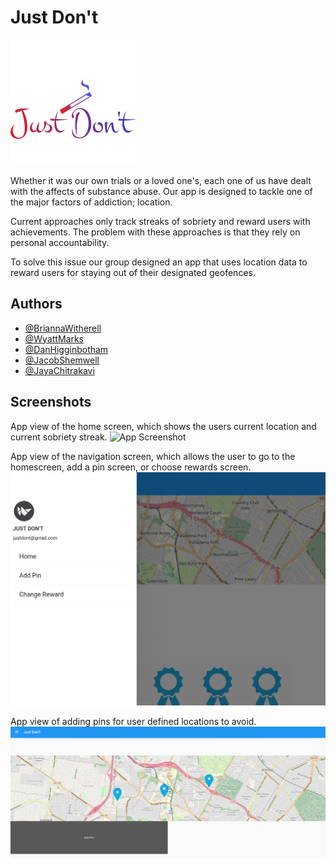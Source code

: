 
# Just Don't

![App Screenshot](logo.png)

Whether it was our own trials or a loved one's, each one of us have dealt with the affects of substance abuse.
Our app is designed to tackle one of the major factors of addiction; location.

Current approaches only track streaks of sobriety and reward users with achievements.
The problem with these approaches is that they rely on personal accountability.

To solve this issue our group designed an app that uses location data to reward users for staying out of their designated geofences.


## Authors

- [@BriannaWitherell](https://www.github.com/Quinticx)
- [@WyattMarks](https://www.github.com/WyattMarks)
- [@DanHigginbotham](https://www.github.com/Higgy710)
- [@JacobShemwell](https://www.github.com/jacobshemwell)
- [@JayaChitrakavi](https://www.github.com/jaya-c12)

  
## Screenshots
App view of the home screen, which shows the users current location and current sobriety streak.
![App Screenshot](homedemo.png)

App view of the navigation screen, which allows the user to go to the homescreen, add a pin screen, or choose rewards screen.
![App Screenshot](navbardemo.png)

App view of adding pins for user defined locations to avoid.
![App Screenshot](addpindemo.png)



  
  
